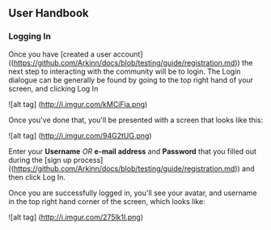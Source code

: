 ## User Handbook
### Logging In

Once you have [created a user account] ((https://github.com/Arkinn/docs/blob/testing/guide/registration.md)) the next step to interacting with the community will be to login.
The Login dialogue can be generally be found by going to the top right hand of your screen, and clicking Log In

![alt tag] (http://i.imgur.com/kMCiFia.png)

Once you've done that, you'll be presented with a screen that looks like this:

![alt tag] (http://i.imgur.com/94G2tUG.png)

Enter your **Username** _OR_ **e-mail address** and **Password** that you filled out during the [sign up process] ((https://github.com/Arkinn/docs/blob/testing/guide/registration.md)) and then click Log In. 

Once you are successfully logged in, you'll see your avatar, and username in the top right hand corner of the screen, which looks like:

![alt tag] (http://i.imgur.com/275lk1I.png)


